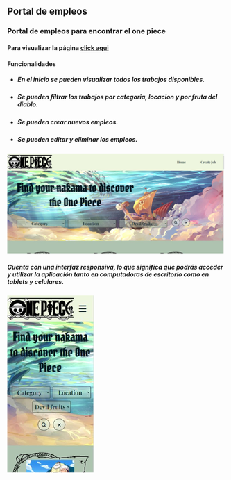 ## Portal de empleos 

### Portal de empleos para encontrar el one piece 

#### Para visualizar la página [click aqui]([https://eveolmedo.github.io/One-piece-carrers/])


#### Funcionalidades
- ##### En el inicio se pueden visualizar todos los trabajos disponibles.
- ##### Se pueden filtrar los trabajos por categoria, locacion y por fruta del diablo.
- ##### Se pueden crear nuevos empleos.
- ##### Se pueden editar y eliminar los empleos.

<img src = "./assets/Captura.JPG" width = 500px>

##### Cuenta con una interfaz responsiva, lo que significa que podrás acceder y utilizar la aplicación tanto en computadoras de escritorio como en tablets y celulares.

<img src = "./assets/Captura2.JPG" width = 200px>

